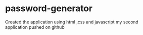 # password-generator
Created the application using html ,css and javascript
my second application pushed on github
